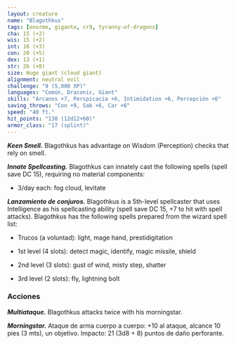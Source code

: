 ```yaml
---
layout: creature
name: "Blagothkus"
tags: [enorme, gigante, cr9, tyranny-of-dragons]
cha: 15 (+2)
wis: 15 (+2)
int: 16 (+3)
con: 20 (+5)
dex: 13 (+1)
str: 26 (+8)
size: Huge giant (cloud giant)
alignment: neutral evil
challenge: "9 (5,000 XP)"
languages: "Común, Draconic, Giant"
skills: "Arcanos +7, Perspicacia +6, Intimidation +6, Percepción +6"
saving_throws: "Con +9, Sab +6, Car +6"
speed: "40 ft."
hit_points: "138 (12d12+60)"
armor_class: "17 (splint)"
---
```


***Keen Smell.*** Blagothkus has advantage on Wisdom (Perception) checks that rely on smell.

***Innate Spellcasting.*** Blagothkus can innately cast the following spells (spell save DC 15), requiring no material components:

* 3/day each: fog cloud, levitate

***Lanzamiento de conjuros.*** Blagothkus is a 5th-level spellcaster that uses Intelligence as his spellcasting ability (spell save DC 15, +7 to hit with spell attacks). Blagothkus has the following spells prepared from the wizard spell list:

* Trucos (a voluntad): light, mage hand, prestidigitation

* 1st level (4 slots): detect magic, identify, magic missile, shield

* 2nd level (3 slots): gust of wind, misty step, shatter

* 3rd level (2 slots): fly, lightning bolt

### Acciones

***Multiataque.*** Blagothkus attacks twice with his morningstar.

***Morningstar.*** Ataque de arma cuerpo a cuerpo: +10 al ataque, alcance 10 pies (3 mts), un objetivo. Impacto: 21 (3d8 + 8) puntos de daño perforante.